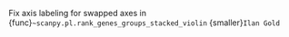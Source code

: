 Fix axis labeling for swapped axes in {func}`~scanpy.pl.rank_genes_groups_stacked_violin` {smaller}`Ilan Gold`
